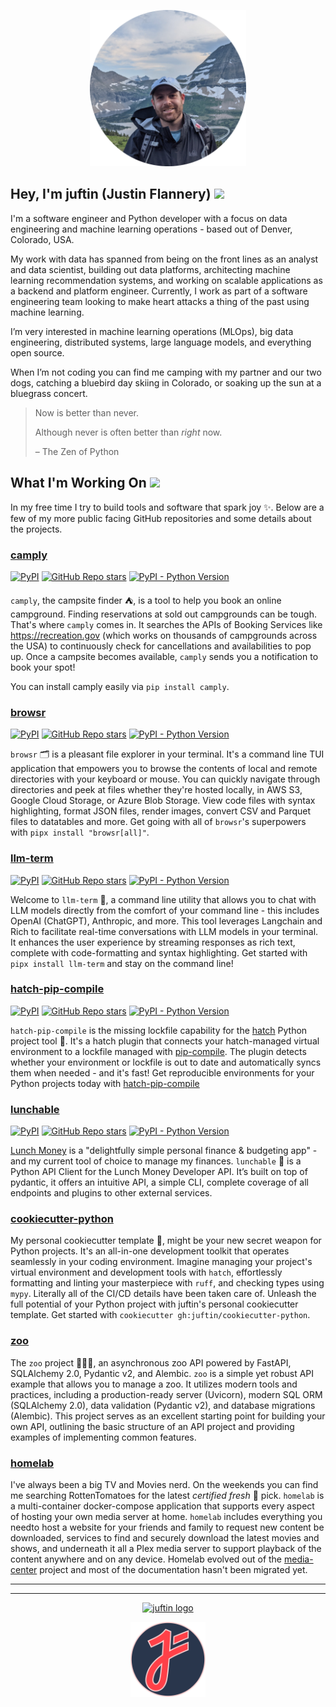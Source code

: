 <p align="center">
<img src="https://raw.githubusercontent.com/juftin/juftin/main/static/justin_flannery.png"
  width="250" height="250"  alt="juftin logo">
</p>

## Hey, I'm juftin (Justin Flannery) <img src="https://media.giphy.com/media/hvRJCLFzcasrR4ia7z/giphy.gif" width="30">

I'm a software engineer and Python developer with a focus on data engineering
and machine learning operations - based out of Denver, Colorado, USA.

My work with data has spanned from being on the front lines as an analyst and data
scientist, building out data platforms, architecting machine learning recommendation
systems, and working on scalable applications as a backend and platform engineer.
Currently, I work as part of a software engineering team looking to make heart
attacks a thing of the past using machine learning.

I’m very interested in machine learning operations (MLOps), big data engineering,
distributed systems, large language models, and everything open source.

When I’m not coding you can find me camping with my partner and our two dogs,
catching a bluebird day skiing in Colorado, or soaking up the sun at a
bluegrass concert.

> Now is better than never.
>
> Although never is often better than _right_ now.
>
> – The Zen of Python

## What I'm Working On <img src="https://media.giphy.com/media/WUlplcMpOCEmTGBtBW/giphy.gif"  width="30">

In my free time I try to build tools and software that spark joy ✨. Below are a few of my more public facing
GitHub repositories and some details about the projects.

### [camply](https://github.com/juftin/camply)

[![PyPI](https://img.shields.io/pypi/v/camply?color=blue&label=⛺️%20camply)](https://github.com/juftin/camply)
[![GitHub Repo stars](https://img.shields.io/github/stars/juftin/camply)](https://github.com/juftin/camply)
[![PyPI - Python Version](https://img.shields.io/pypi/pyversions/camply)](https://pypi.python.org/pypi/camply/)

`camply`, the campsite finder ⛺️, is a tool to help you book an online campground. Finding
reservations at sold out campgrounds can be tough. That's where `camply` comes in. It searches the
APIs of Booking Services like https://recreation.gov (which works on thousands of campgrounds across
the USA) to continuously check for cancellations and availabilities to pop up. Once a campsite
becomes available, `camply` sends you a notification to book your spot!

You can install camply easily via `pip install camply`.

### [browsr](https://github.com/juftin/browsr)

[![PyPI](https://img.shields.io/pypi/v/browsr?color=blue&label=🗂️%20browsr)](https://github.com/juftin/browsr)
[![GitHub Repo stars](https://img.shields.io/github/stars/juftin/browsr)](https://github.com/juftin/browsr)
[![PyPI - Python Version](https://img.shields.io/pypi/pyversions/browsr)](https://pypi.python.org/pypi/browsr/)

`browsr` 🗂️ is a pleasant file explorer in your terminal. It's a command line TUI application
that empowers you to browse the contents of local and remote directories with your keyboard or
mouse. You can quickly navigate through directories and peek at files whether they're hosted
locally, in AWS S3, Google Cloud Storage, or Azure Blob Storage. View code files with syntax
highlighting, format JSON files, render images, convert CSV and Parquet files to datatables
and more. Get going with all of `browsr`'s superpowers with `pipx install "browsr[all]"`.

### [llm-term](https://github.com/juftin/llm-term)

[![PyPI](https://img.shields.io/pypi/v/llm-term?color=blue&label=🤖%20llm-term)](https://github.com/juftin/llm-term)
[![GitHub Repo stars](https://img.shields.io/github/stars/juftin/llm-term)](https://github.com/juftin/llm-term)
[![PyPI - Python Version](https://img.shields.io/pypi/pyversions/llm-term)](https://pypi.python.org/pypi/llm-term/)

Welcome to `llm-term` 💬, a command line utility that allows you to chat with LLM models directly
from the comfort of your command line - this includes OpenAI (ChatGPT), Anthropic, and more. This tool leverages
Langchain and Rich to facilitate real-time conversations with LLM models in your terminal. It enhances the
user experience by streaming responses as rich text, complete with code-formatting and syntax highlighting.
Get started with `pipx install llm-term` and stay on the command line!

### [hatch-pip-compile](https://github.com/juftin/hatch-pip-compile)

[![PyPI](https://img.shields.io/pypi/v/hatch-pip-compile?color=blue&label=🥚%20hatch-pip-compile)](https://github.com/juftin/hatch-pip-compile)
[![GitHub Repo stars](https://img.shields.io/github/stars/juftin/hatch-pip-compile)](https://github.com/juftin/hatch-pip-compile)
[![PyPI - Python Version](https://img.shields.io/pypi/pyversions/hatch-pip-compile)](https://pypi.python.org/pypi/hatch-pip-compile/)

`hatch-pip-compile` is the missing lockfile capability for the [hatch](https://github.com/pypa/hatch) Python
project tool 🥚. It's a hatch plugin that connects your hatch-managed virtual environment to a lockfile
managed with [pip-compile](https://githun.com/jazzband/pip-tools). The plugin detects whether your
environment or lockfile is out to date and automatically syncs them when needed - and it's fast!
Get reproducible environments for your Python projects today with
[hatch-pip-compile](https://github.com/juftin/hatch-pip-compile)

### [lunchable](https://github.com/juftin/lunchable)

[![PyPI](https://img.shields.io/pypi/v/lunchable?color=blue&label=🍱%20lunchable)](https://github.com/juftin/lunchable)
[![GitHub Repo stars](https://img.shields.io/github/stars/juftin/lunchable)](https://github.com/juftin/lunchable)
[![PyPI - Python Version](https://img.shields.io/pypi/pyversions/lunchable)](https://pypi.python.org/pypi/lunchable/)

[Lunch Money](https://lunchmoney.app/) is a "delightfully simple personal finance & budgeting app" -
and my current tool of choice to manage my finances. `lunchable` 🍱 is a Python API Client for the
Lunch Money Developer API. It’s built on top of pydantic, it offers an intuitive API, a simple CLI,
complete coverage of all endpoints and plugins to other external services.

### [cookiecutter-python](https://github.com/juftin/cookiecutter-python)

My personal cookiecutter template 🚀, might be your new secret weapon for Python projects.
It's an all-in-one development toolkit that operates seamlessly in your coding environment.
Imagine managing your project's virtual environment and development tools with `hatch`,
effortlessly formatting and linting your masterpiece with `ruff`,
and checking types using `mypy`. Literally all of the CI/CD details have been taken care of.
Unleash the full potential of your Python project with juftin's personal cookiecutter
template. Get started with `cookiecutter gh:juftin/cookiecutter-python`.

### [zoo](https://github.com/juftin/zoo)

The `zoo` project 🦁🐼🐨, an asynchronous zoo API powered by FastAPI, SQLAlchemy 2.0,
Pydantic v2, and Alembic. `zoo` is a simple yet robust API example that allows you to manage
a zoo. It utilizes modern tools and practices, including a production-ready server (Uvicorn),
modern SQL ORM (SQLAlchemy 2.0), data validation (Pydantic v2), and database migrations (Alembic).
This project serves as an excellent starting point for building your own API, outlining the
basic structure of an API project and providing examples of implementing common features.

### [homelab](https://github.com/juftin/homelab)

I've always been a big TV and Movies nerd. On the weekends you can find me searching RottenTomatoes
for the latest _certified fresh_ 🍅 pick. `homelab` is a multi-container docker-compose
application that supports every aspect of hosting your own media server at home. `homelab`
includes everything you needto host a website for your friends and
family to request new content be downloaded, services to find and securely download the latest
movies and shows, and underneath it all a Plex media server to support playback of the content
anywhere and on any device. Homelab evolved out of the [media-center](https://github.com/juftin/media-center)
project and most of the documentation hasn't been migrated yet.

---

---

[<p align="center"> <img src="https://img.shields.io/badge/-LinkedIn-blue?style=flat-square&logo=Linkedin&logoColor=white" width="100"  alt="juftin logo"> </p>](https://www.linkedin.com/in/justinflannery/)

[<p align="center" ><img src="https://raw.githubusercontent.com/juftin/juftin/main/static/juftin.png" width="120" height="120"  alt="juftin logo"> </p>](https://github.com/juftin)
